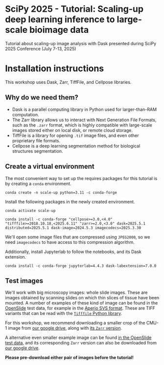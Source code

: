 # SciPy 2025 - Tutorial: Scaling-up deep learning inference to large-scale bioimage data
Tutorial about scaling-up image analysis with Dask presented during SciPy 2025 Conference (July 7-13, 2025)

# Installation instructions

This workshop uses Dask, Zarr, TiffFile, and Cellpose libraries.

## Why do we need them?

- Dask is a parallel computing library in Python used for larger-than-RAM computation.
- The Zarr library allows us to interact with Next Generation File Formats, such as the `.zarr` format, which is highly compatible with large-scale images stored either on local disk, or remote cloud storage.
- TiffFile is a library for opening `.tif` image files, and even other proprietary file formats.
- Cellpose is a deep learning segmentation method for biological structures segmentation.

## Create a virtual environment
The most convenient way to set up the requires packages for this tutorial is by creating a `conda` environment.

```
conda create -n scale-up python=3.11 -c conda-forge
```

Install the following packages in the newly created environment.

```
conda activate scale-up

conda install -c conda-forge "cellpose>=3.0,<4.0" "tifffile>=2018.10.18,<2025.6.11" "zarr>=2.0,<3.0" dask=2025.5.1 distributed=2025.5.1 dask-image=2024.5.3 imagecodecs=2025.3.30
```

We'll open some image files that are compressed using `JPEG2000`, so we need `imagecodecs` to have access to this compression algorithm.

Additionally, install Jupyterlab to follow the notebooks, and its Dask extension.

```
conda install -c conda-forge jupyterlab=4.4.3 dask-labextension=7.0.0
```

## Test images

We'll work with big microscopy images: whole slide images. These are images obtained by scanning slides on which thin slices of tissue have been mounted. A number of examples of these kind of image can be found in the [OpenSlide](https://openslide.org) test data, for example in the [Aperio SVS format](https://openslide.cs.cmu.edu/download/openslide-testdata/Aperio/). These are TIFF variants that can be read with the [`Tifffile` Python library](https://github.com/cgohlke/tifffile).

For this workshop, we recommend downloading a smaller crop of the CMU-1 image from [our google drive](https://drive.google.com/file/d/17owNcq_Or6aBAyUVE33fyHSS0VvKuHSw/view?usp=sharing), along with [its `Zarr` version](https://drive.google.com/file/d/1BmNxOrO3vOFPR-PCnV00DYgFsD1sDu47/view?usp=sharing).

A alternative even smaller example image can be found [in the OpenSlide test data](https://openslide.cs.cmu.edu/download/openslide-testdata/Aperio/CMU-1-Small-Region.svs), and its corresponding `Zarr` version can also be downloaded from [our google drive](https://drive.google.com/file/d/1MifgafB5mhVAvqjzEAAR_zQajAU5Dcya/view?usp=drive_link).

**Please pre-download either pair of images before the tutorial!**
